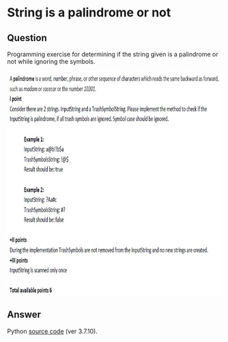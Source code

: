 # String is a palindrome or not

## Question

Programming exercise for determining if the string given is a palindrome or not while ignoring the symbols.

<p align = "center">
  <img src = "https://raw.githubusercontent.com/hafiz-kamilin/exercise_determinePalindrome/main/source/question.jpg" width = "830" height = "525"/>
</p>

## Answer

Python [source code](https://github.com/hafiz-kamilin/exercise_determinePalindrome/blob/main/source/q2_palindrome.py) (ver 3.7.10).
